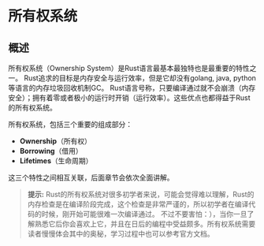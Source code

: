 # 所有权系统

## 概述

所有权系统（Ownership System）是Rust语言最基本最独特也是最重要的特性之一。
Rust追求的目标是内存安全与运行效率，但是它却没有golang, java, python等语言的内存垃圾回收机制GC。
Rust语言号称，只要编译通过就不会崩溃（内存安全）；拥有着零或者极小的运行时开销（运行效率）。这些优点也都得益于Rust的所有权系统。

所有权系统，包括三个重要的组成部分：

- **Ownership**（所有权）
- **Borrowing**（借用）
- **Lifetimes**（生命周期）

这三个特性之间相互关联，后面章节会依次全面讲解。

> **提示:**
> Rust的所有权系统对很多初学者来说，可能会觉得难以理解，Rust的内存检查是在编译阶段完成，这个检查是非常严谨的，所以初学者在编译代码的时候，刚开始可能很难一次编译通过。
> 不过不要害怕：），当你一旦了解熟悉它后你会喜欢上它，并且在日后的编程中受益颇多。所有权系统需要读者慢慢体会其中的奥秘，学习过程中也可以参考官方文档。
